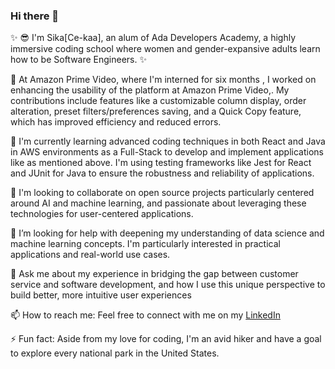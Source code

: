 ### Hi there 👋

✨ 😎 I'm Sika[Ce-kaa], an alum of Ada Developers Academy, a highly immersive coding school where women and gender-expansive adults learn how to be Software Engineers. ✨

🔭  At Amazon Prime Video, where I'm interned for six months , I worked on enhancing the usability of the platform at Amazon Prime Video,. My contributions include features like a customizable column display,
 order alteration, preset filters/preferences saving, and a Quick Copy feature, which has improved efficiency and reduced errors.

🌱  I'm currently learning advanced coding techniques in both React and Java in AWS environments as a Full-Stack to develop and implement applications like as mentioned above. 
   I'm using testing frameworks like Jest for React and JUnit for Java to ensure the robustness and reliability of applications.

👯 I'm looking to collaborate on open source projects particularly centered around AI and machine learning, and passionate about leveraging these technologies for user-centered applications.

🤔 I’m looking for help with deepening my understanding of data science and machine learning concepts. I'm particularly interested in practical applications and real-world use cases.

💬 Ask me about my experience in bridging the gap between customer service and software development, and how I use this unique perspective to build better, more intuitive user experiences

📫 How to reach me: Feel free to connect with me on my  [LinkedIn](https://www.linkedin.com/in/sika-sarpong)

⚡ Fun fact: Aside from my love for coding, I'm an avid hiker and have a goal to explore every national park in the United States.


